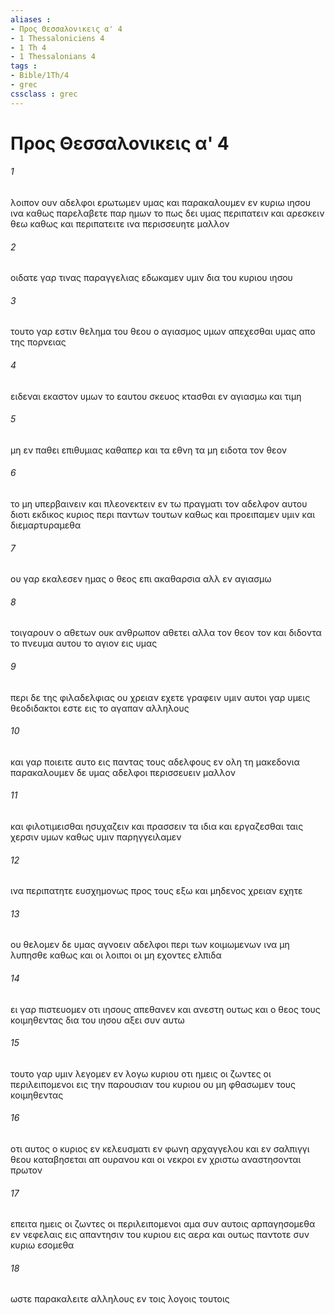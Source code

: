 ```yaml
---
aliases : 
- Προς Θεσσαλονικεις α' 4
- 1 Thessaloniciens 4
- 1 Th 4
- 1 Thessalonians 4
tags : 
- Bible/1Th/4
- grec
cssclass : grec
---
```


# Προς Θεσσαλονικεις α' 4

###### 1
λοιπον ουν αδελφοι ερωτωμεν υμας και παρακαλουμεν εν κυριω ιησου ινα καθως παρελαβετε παρ ημων το πως δει υμας περιπατειν και αρεσκειν θεω καθως και περιπατειτε ινα περισσευητε μαλλον
###### 2
οιδατε γαρ τινας παραγγελιας εδωκαμεν υμιν δια του κυριου ιησου
###### 3
τουτο γαρ εστιν θελημα του θεου ο αγιασμος υμων απεχεσθαι υμας απο της πορνειας
###### 4
ειδεναι εκαστον υμων το εαυτου σκευος κτασθαι εν αγιασμω και τιμη
###### 5
μη εν παθει επιθυμιας καθαπερ και τα εθνη τα μη ειδοτα τον θεον
###### 6
το μη υπερβαινειν και πλεονεκτειν εν τω πραγματι τον αδελφον αυτου διοτι εκδικος κυριος περι παντων τουτων καθως και προειπαμεν υμιν και διεμαρτυραμεθα
###### 7
ου γαρ εκαλεσεν ημας ο θεος επι ακαθαρσια αλλ εν αγιασμω
###### 8
τοιγαρουν ο αθετων ουκ ανθρωπον αθετει αλλα τον θεον τον και διδοντα το πνευμα αυτου το αγιον εις υμας
###### 9
περι δε της φιλαδελφιας ου χρειαν εχετε γραφειν υμιν αυτοι γαρ υμεις θεοδιδακτοι εστε εις το αγαπαν αλληλους
###### 10
και γαρ ποιειτε αυτο εις παντας τους αδελφους εν ολη τη μακεδονια παρακαλουμεν δε υμας αδελφοι περισσευειν μαλλον
###### 11
και φιλοτιμεισθαι ησυχαζειν και πρασσειν τα ιδια και εργαζεσθαι ταις χερσιν υμων καθως υμιν παρηγγειλαμεν
###### 12
ινα περιπατητε ευσχημονως προς τους εξω και μηδενος χρειαν εχητε
###### 13
ου θελομεν δε υμας αγνοειν αδελφοι περι των κοιμωμενων ινα μη λυπησθε καθως και οι λοιποι οι μη εχοντες ελπιδα
###### 14
ει γαρ πιστευομεν οτι ιησους απεθανεν και ανεστη ουτως και ο θεος τους κοιμηθεντας δια του ιησου αξει συν αυτω
###### 15
τουτο γαρ υμιν λεγομεν εν λογω κυριου οτι ημεις οι ζωντες οι περιλειπομενοι εις την παρουσιαν του κυριου ου μη φθασωμεν τους κοιμηθεντας
###### 16
οτι αυτος ο κυριος εν κελευσματι εν φωνη αρχαγγελου και εν σαλπιγγι θεου καταβησεται απ ουρανου και οι νεκροι εν χριστω αναστησονται πρωτον
###### 17
επειτα ημεις οι ζωντες οι περιλειπομενοι αμα συν αυτοις αρπαγησομεθα εν νεφελαις εις απαντησιν του κυριου εις αερα και ουτως παντοτε συν κυριω εσομεθα
###### 18
ωστε παρακαλειτε αλληλους εν τοις λογοις τουτοις
